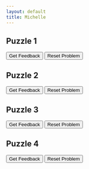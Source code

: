 ```yaml
---
layout: default
title: Michelle
---
```



## Puzzle 1

<div id="parsons1-sortableTrash" class="sortable-code"></div> 
<div id="parsons1-sortable" class="sortable-code"></div> 
<div style="clear:both;"></div> 
<p> 
    <input id="parsons1-feedbackLink" value="Get Feedback" type="button" /> 
    <input id="parsons1-newInstanceLink" value="Reset Problem" type="button" /> 
</p> 
<script type="text/javascript"> 
(function(){
  var initial = "print (&quot;Hello world!&quot;)\n" +
    "print &quot;Hello world!&quot; #distractor\n" +
    "print (Hello world!) #distractor";
  var parsonsPuzzle = new ParsonsWidget({
    "sortableId": "parsons1-sortable",
    "max_wrong_lines": 10,
    "grader": ParsonsWidget._graders.LineBasedGrader,
    "exec_limit": 2500,
    "can_indent": true,
    "x_indent": 50,
    "lang": "en",
    "show_feedback": true,
    "trashId": "parsons1-sortableTrash"
  });
  parsonsPuzzle.init(initial);
  parsonsPuzzle.shuffleLines();
  $("#parsons1-newInstanceLink").click(function(event){ 
      event.preventDefault(); 
      parsonsPuzzle.shuffleLines(); 
  }); 
  $("#parsons1-feedbackLink").click(function(event){ 
      event.preventDefault(); 
      parsonsPuzzle.getFeedback(); 
  }); 
})(); 
</script>



## Puzzle 2

<div id="parsons2-sortableTrash" class="sortable-code"></div> 
<div id="parsons2-sortable" class="sortable-code"></div> 
<div style="clear:both;"></div> 
<p> 
    <input id="parsons2-feedbackLink" value="Get Feedback" type="button" /> 
    <input id="parsons2-newInstanceLink" value="Reset Problem" type="button" /> 
</p> 
<script type="text/javascript"> 
(function(){
  var initial = "answer = input(&quot;What has hands but can’t clap? &quot;)\n" +
    "print(&quot;Interesting answer: &quot; + answer)\n" +
    "print(&quot;The real answer is: A clock!&quot;)\n" +
    "answer = input(What has hands but can’t clap? ) #distractor\n" +
    "print&quot;Interesting answer: &quot; + answer #distractor\n" +
    "print(&quot;The real answer is: A clock!) #distractor";
  var parsonsPuzzle = new ParsonsWidget({
    "sortableId": "parsons2-sortable",
    "max_wrong_lines": 10,
    "grader": ParsonsWidget._graders.LineBasedGrader,
    "exec_limit": 2500,
    "can_indent": true,
    "x_indent": 50,
    "lang": "en",
    "show_feedback": true,
    "trashId": "parsons2-sortableTrash"
  });
  parsonsPuzzle.init(initial);
  parsonsPuzzle.shuffleLines();
  $("#parsons2-newInstanceLink").click(function(event){ 
      event.preventDefault(); 
      parsonsPuzzle.shuffleLines(); 
  }); 
  $("#parsons2-feedbackLink").click(function(event){ 
      event.preventDefault(); 
      parsonsPuzzle.getFeedback(); 
  }); 
})(); 
</script>

## Puzzle 3
<div id="parsons3-sortableTrash" class="sortable-code"></div> 
<div id="parsons3-sortable" class="sortable-code"></div> 
<div style="clear:both;"></div> 
<p> 
    <input id="parsons3-feedbackLink" value="Get Feedback" type="button" /> 
    <input id="parsons3-newInstanceLink" value="Reset Problem" type="button" /> 
</p> 
<script type="text/javascript"> 
(function(){
  var initial = "eye_colour = input(&quot;What colour are your eyes? &quot;)\n" +
    "print(eye_colour)\n" +
    "eye_colour = input(What colour are your eyes? ) #distractor\n" +
    "eye_colour = input&quot;What colour are your eyes? &quot; #distractor\n" +
    "print eye_colour #distractor";
  var parsonsPuzzle = new ParsonsWidget({
    "sortableId": "parsons3-sortable",
    "max_wrong_lines": 10,
    "grader": ParsonsWidget._graders.LineBasedGrader,
    "exec_limit": 2500,
    "can_indent": true,
    "x_indent": 50,
    "lang": "en",
    "show_feedback": true,
    "trashId": "parsons3-sortableTrash"
  });
  parsonsPuzzle.init(initial);
  parsonsPuzzle.shuffleLines();
  $("#parsons3-newInstanceLink").click(function(event){ 
      event.preventDefault(); 
      parsonsPuzzle.shuffleLines(); 
  }); 
  $("#parsons3-feedbackLink").click(function(event){ 
      event.preventDefault(); 
      parsonsPuzzle.getFeedback(); 
  }); 
})(); 
</script>

## Puzzle 4

<div id="parsons4-sortableTrash" class="sortable-code"></div> 
<div id="parsons4-sortable" class="sortable-code"></div> 
<div style="clear:both;"></div> 
<p> 
    <input id="parsons4-feedbackLink" value="Get Feedback" type="button" /> 
    <input id="parsons4-newInstanceLink" value="Reset Problem" type="button" /> 
</p> 
<script type="text/javascript"> 
(function(){
  var initial = "total_pets=0\n" +
    "dogs = 1\n" +
    "cats = 4\n" +
    "total_pets = dogs + cats\n" +
    "print (&quot;Total number of pets is:&quot;,total_pets)";
  var parsonsPuzzle = new ParsonsWidget({
    "sortableId": "parsons4-sortable",
    "max_wrong_lines": 10,
    "grader": ParsonsWidget._graders.LineBasedGrader,
    "exec_limit": 2500,
    "can_indent": true,
    "x_indent": 50,
    "lang": "en",
    "show_feedback": true,
    "trashId": "parsons4-sortableTrash"
  });
  parsonsPuzzle.init(initial);
  parsonsPuzzle.shuffleLines();
  $("#parsons4-newInstanceLink").click(function(event){ 
      event.preventDefault(); 
      parsonsPuzzle.shuffleLines(); 
  }); 
  $("#parsons4-feedbackLink").click(function(event){ 
      event.preventDefault(); 
      parsonsPuzzle.getFeedback(); 
  }); 
})(); 
</script>











